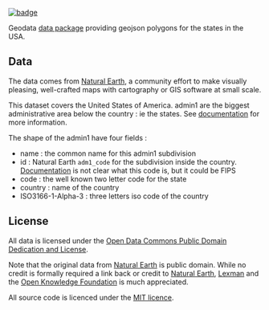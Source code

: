 <a href="https://datahub.io/core/geo-admin1-us"><img src="https://badgen.net/badge/icon/View%20on%20datahub.io/orange?icon=https://datahub.io/datahub-cube-badge-icon.svg&label&scale=1.25)" alt="badge" /></a>

Geodata [data package][datapackage] providing geojson polygons for the states in the USA.


## Data
The data comes from [Natural Earth][naturalearth], a community effort to make visually pleasing, well-crafted maps with cartography or GIS software at small scale.

This dataset covers the United States of America. admin1 are the biggest administrative area below the country : ie the states. See [documentation][doc] for more information.

The shape of the admin1 have four fields : 
* name : the common name for this admin1 subdivision
* id : Natural Earth ``adm1_code`` for the subdivision inside the country. [Documentation][doc] is not clear what this code is, but it could be FIPS
* code : the well known two letter code for the state
* country : name of the country
* ISO3166-1-Alpha-3 : three letters iso code of the country

[naturalearth]: http://www.naturalearthdata.com/
[datapackage]: http://dataprotocols.org/data-packages/
[doc]: http://www.naturalearthdata.com/downloads/10m-cultural-vectors/10m-admin-1-states-provinces/

## License

All data is licensed under the [Open Data Commons Public Domain Dedication and License][pddl]. 

Note that the original data from [Natural Earth][naturalearth] is public domain. While no credit is 
formally required a link back or credit to [Natural Earth][naturalearth], [Lexman][lexman] and the [Open Knowledge Foundation][okfn] is much appreciated.

All source code is licenced under the [MIT licence][mit].

[mit]: https://opensource.org/licenses/MIT
[naturalearth]: http://www.naturalearthdata.com/
[pddl]: http://opendatacommons.org/licenses/pddl/1.0/
[lexman]: http://github.com/lexman
[okfn]: http://okfn.org/
